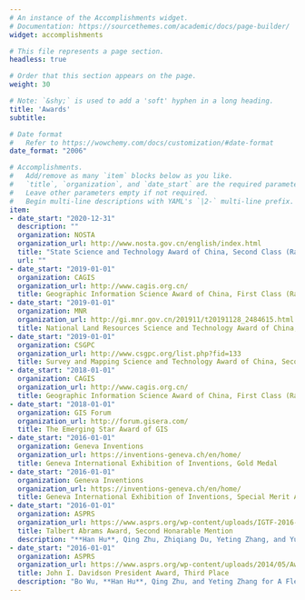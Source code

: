 ```yaml
---
# An instance of the Accomplishments widget.
# Documentation: https://sourcethemes.com/academic/docs/page-builder/
widget: accomplishments

# This file represents a page section.
headless: true

# Order that this section appears on the page.
weight: 30

# Note: `&shy;` is used to add a 'soft' hyphen in a long heading.
title: 'Awards'
subtitle:

# Date format
#   Refer to https://wowchemy.com/docs/customization/#date-format
date_format: "2006"

# Accomplishments.
#   Add/remove as many `item` blocks below as you like.
#   `title`, `organization`, and `date_start` are the required parameters.
#   Leave other parameters empty if not required.
#   Begin multi-line descriptions with YAML's `|2-` multi-line prefix.
item:
- date_start: "2020-12-31"
  description: ""
  organization: NOSTA
  organization_url: http://www.nosta.gov.cn/english/index.html
  title: "State Science and Technology Award of China, Second Class (Rank 3rd.)"
  url: ""
- date_start: "2019-01-01"
  organization: CAGIS
  organization_url: http://www.cagis.org.cn/
  title: Geographic Information Science Award of China, First Class (Rank 3rd.)
- date_start: "2019-01-01"
  organization: MNR
  organization_url: http://gi.mnr.gov.cn/201911/t20191128_2484615.html
  title: National Land Resources Science and Technology Award of China, Second Class (Rank 2nd.)
- date_start: "2019-01-01"
  organization: CSGPC
  organization_url: http://www.csgpc.org/list.php?fid=133
  title: Survey and Mapping Science and Technology Award of China, Second Class (Rank 3rd.)
- date_start: "2018-01-01"
  organization: CAGIS
  organization_url: http://www.cagis.org.cn/
  title: Geographic Information Science Award of China, First Class (Rank 2rd.)
- date_start: "2018-01-01"
  organization: GIS Forum
  organization_url: http://forum.gisera.com/
  title: The Emerging Star Award of GIS
- date_start: "2016-01-01"
  organization: Geneva Inventions
  organization_url: https://inventions-geneva.ch/en/home/
  title: Geneva International Exhibition of Inventions, Gold Medal
- date_start: "2016-01-01"
  organization: Geneva Inventions
  organization_url: https://inventions-geneva.ch/en/home/
  title: Geneva International Exhibition of Inventions, Special Merit Award
- date_start: "2016-01-01"
  organization: ASPRS
  organization_url: https://www.asprs.org/wp-content/uploads/IGTF-2016-Awards-Program-Final.pdf
  title: Talbert Abrams Award, Second Honarable Mention
  description: "**Han Hu**, Qing Zhu, Zhiqiang Du, Yeting Zhang, and Yulin Ding. Reliable Spatial Relationship Constrained Feature Point Matching of Oblique Aerial Images, PE&RS 81 (1), 49-58."
- date_start: "2016-01-01"
  organization: ASPRS
  organization_url: https://www.asprs.org/wp-content/uploads/2014/05/Awards.pdf
  title: John I. Davidson President Award, Third Place
  description: "Bo Wu, **Han Hu**, Qing Zhu, and Yeting Zhang for A Flexible Method for Zoom Lens Calibration and Modeling Using a Planar Checkerboard, PE&RS 79 (6), 555-571."
---
```

